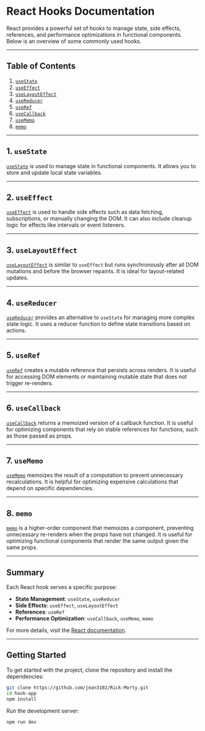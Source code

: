 # React Hooks Documentation

React provides a powerful set of hooks to manage state, side effects, references, and performance optimizations in functional components. Below is an overview of some commonly used hooks.

---

## Table of Contents
1. [`useState`](#1-usestate)
2. [`useEffect`](#2-useeffect)
3. [`useLayoutEffect`](#3-uselayouteffect)
4. [`useReducer`](#4-usereducer)
5. [`useRef`](#5-useref)
6. [`useCallback`](#6-usecallback)
7. [`useMemo`](#7-usememo)
8. [`memo`](#8-memo)

---

## 1. `useState`

<a name="1-usestate"></a>
[`useState`](https://react.dev/reference/react/useState) is used to manage state in functional components. It allows you to store and update local state variables.

---

## 2. `useEffect`

<a name="2-useeffect"></a>
[`useEffect`](https://react.dev/reference/react/useEffect) is used to handle side effects such as data fetching, subscriptions, or manually changing the DOM. It can also include cleanup logic for effects like intervals or event listeners.

---

## 3. `useLayoutEffect`

<a name="3-uselayouteffect"></a>
[`useLayoutEffect`](https://react.dev/reference/react/useLayoutEffect) is similar to `useEffect` but runs synchronously after all DOM mutations and before the browser repaints. It is ideal for layout-related updates.

---

## 4. `useReducer`

<a name="4-usereducer"></a>
[`useReducer`](https://react.dev/reference/react/useReducer) provides an alternative to `useState` for managing more complex state logic. It uses a reducer function to define state transitions based on actions.

---

## 5. `useRef`

<a name="5-useref"></a>
[`useRef`](https://react.dev/reference/react/useRef) creates a mutable reference that persists across renders. It is useful for accessing DOM elements or maintaining mutable state that does not trigger re-renders.

---

## 6. `useCallback`

<a name="6-usecallback"></a>
[`useCallback`](https://react.dev/reference/react/useCallback) returns a memoized version of a callback function. It is useful for optimizing components that rely on stable references for functions, such as those passed as props.

---

## 7. `useMemo`

<a name="7-usememo"></a>
[`useMemo`](https://react.dev/reference/react/useMemo) memoizes the result of a computation to prevent unnecessary recalculations. It is helpful for optimizing expensive calculations that depend on specific dependencies.

---

## 8. `memo`

<a name="8-memo"></a>
[`memo`](https://react.dev/reference/react/memo) is a higher-order component that memoizes a component, preventing unnecessary re-renders when the props have not changed. It is useful for optimizing functional components that render the same output given the same props.

---

## Summary

Each React hook serves a specific purpose:
- **State Management**: `useState`, `useReducer`
- **Side Effects**: `useEffect`, `useLayoutEffect`
- **References**: `useRef`
- **Performance Optimization**: `useCallback`, `useMemo`, `memo`

For more details, visit the [React documentation](https://reactjs.org/docs/hooks-intro.html).

---

## Getting Started

To get started with the project, clone the repository and install the dependencies:

```bash
git clone https://github.com/jean3102/Rick-Morty.git
cd hook-app
npm install
```

Run the development server:

```bash
npm run dev
